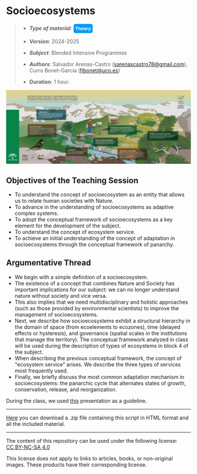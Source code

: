 # Socioecosystems

> + **_Type of material_**: <span style="display: inline-block; font-size: 12px; color: white; background-color: #029BF9; border-radius: 5px; padding: 5px; font-weight: bold;"> Theory</span>
> + **_Version_**: 2024-2025
>
> +  **_Subject_**: Blended Intensive Programmes
>
> + **_Authors_**: Salvador Arenas-Castro (sarenascastro78@gmail.com), Curro Bonet-García (fjbonet@uco.es)
>
> + **Duration**: 1 hour.

![cover](https://github.com/aprendiendo-cosas/Th_socioecosystems_BIP/blob/2024-2025/images/portada.jpg?raw=true)

## Objectives of the Teaching Session

+ To understand the concept of socioecosystem as an entity that allows us to relate human societies with Nature.
+ To advance in the understanding of socioecosystems as adaptive complex systems.
+ To adopt the conceptual framework of socioecosystems as a key element for the development of the subject.
+ To understand the concept of ecosystem service.
+ To achieve an initial understanding of the concept of adaptation in socioecosystems through the conceptual framework of panarchy.



## Argumentative Thread

+ We begin with a simple definition of a socioecosystem.
+ The existence of a concept that combines Nature and Society has important implications for our subject: we can no longer understand nature without society and vice versa.
+ This also implies that we need multidisciplinary and holistic approaches (such as those provided by environmental scientists) to improve the management of socioecosystems.
+ Next, we describe how socioecosystems exhibit a structural hierarchy in the domain of space (from ecoelements to ecozones), time (delayed effects or hysteresis), and governance (spatial scales in the institutions that manage the territory). The conceptual framework analyzed in class will be used during the description of types of ecosystems in block 4 of the subject.
+ When describing the previous conceptual framework, the concept of "ecosystem service" arises. We describe the three types of services most frequently used.
+ Finally, we briefly discuss the most common adaptation mechanism in socioecosystems: the panarchic cycle that alternates states of growth, conservation, release, and reorganization.

During the class, we used [this](https://github.com/aprendiendo-cosas/Th_socioecosystems_BIP/blob/2024-2025/presentation/socioecosystems.pptx?raw=true) presentation as a guideline.





****

[Here](https://github.com/aprendiendo-cosas/Th_socioecosystems_BIP/archive/refs/tags/2024-2025.zip) you can download a .zip file containing this script in HTML format and all the included material.

****
<p xmlns:cc="http://creativecommons.org/ns#" >The content of this repository can be used under the following license:  <a  href="https://creativecommons.org/licenses/by-nc-sa/4.0/?ref=chooser-v1"  target="_blank" rel="license noopener noreferrer"  style="display:inline-block;">CC BY-NC-SA 4.0<img  style="height:22px!important;margin-left:3px;vertical-align:text-bottom;"   src="https://mirrors.creativecommons.org/presskit/icons/cc.svg?ref=chooser-v1"  alt=""><img  style="height:22px!important;margin-left:3px;vertical-align:text-bottom;"   src="https://mirrors.creativecommons.org/presskit/icons/by.svg?ref=chooser-v1"  alt=""><img  style="height:22px!important;margin-left:3px;vertical-align:text-bottom;"   src="https://mirrors.creativecommons.org/presskit/icons/nc.svg?ref=chooser-v1"  alt=""><img  style="height:22px!important;margin-left:3px;vertical-align:text-bottom;"   src="https://mirrors.creativecommons.org/presskit/icons/sa.svg?ref=chooser-v1"  alt=""></a></p> 

<p>This license does not apply to links to articles, books, or non-original images. These products have their corresponding license.</p>
